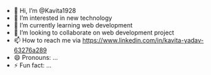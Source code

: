 - 👋 Hi, I’m @Kavita1928
- 👀 I’m interested in new technology
- 🌱 I’m currently learning web development
- 💞️ I’m looking to collaborate on web development project
- 📫 How to reach me via https://www.linkedin.com/in/kavita-yadav-63276a289
- 😄 Pronouns: ...
- ⚡ Fun fact: ...

<!---
Kavita1928/Kavita1928 is a ✨ special ✨ repository because its `README.md` (this file) appears on your GitHub profile.
You can click the Preview link to take a look at your changes.
--->
